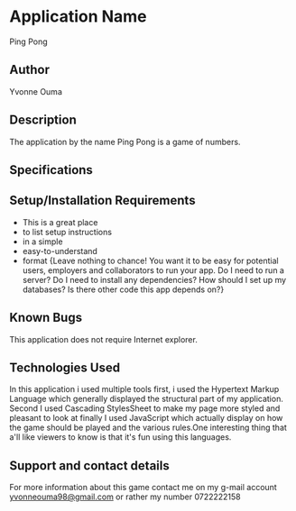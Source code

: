 # Application Name
Ping Pong
## Author
Yvonne Ouma
## Description
The application by the name Ping Pong is a game of numbers.
## Specifications

## Setup/Installation Requirements
* This is a great place
* to list setup instructions
* in a simple
* easy-to-understand
* format
{Leave nothing to chance! You want it to be easy for potential users, employers and collaborators to run your app. Do I need to run a server? Do I need to install any dependencies? How should I set up my databases? Is there other code this app depends on?}
## Known Bugs
This application does not require Internet explorer.
## Technologies Used
In this application i used multiple tools first, i used the Hypertext Markup Language which generally displayed the structural part of my application. Second I used Cascading StylesSheet to make my page more styled and pleasant to look at finally I used JavaScript which actually display on how the game should be played and the various rules.One interesting thing that a'll like viewers to know is that it's fun using this languages.
## Support and contact details
For more information about this game contact me on my g-mail account yvonneouma98@gmail.com or rather my number 0722222158
